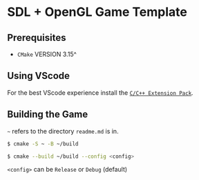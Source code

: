 # SDL + OpenGL Game Template

## Prerequisites
- `CMake` VERSION 3.15^

## Using VScode
For the best VScode experience install the
[`C/C++ Extension Pack`](https://marketplace.visualstudio.com/items?itemName=ms-vscode.cpptools-extension-pack).

## Building the Game
`~` refers to the directory `readme.md` is in.
```sh
$ cmake -S ~ -B ~/build

$ cmake --build ~/build --config <config>
```
`<config>` can be `Release` or `Debug` (default)
